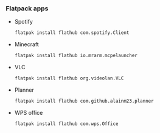 ### Flatpack apps
- Spotify
  ```bash
  flatpak install flathub com.spotify.Client
  ```
- Minecraft
  ```bash
  flatpak install flathub io.mrarm.mcpelauncher
  ```
- VLC
  ```bash
  flatpak install flathub org.videolan.VLC
  ```
- Planner
  ```bash
  flatpak install flathub com.github.alainm23.planner
  ```
- WPS office
  ```bash
  flatpak install flathub com.wps.Office
  ```
